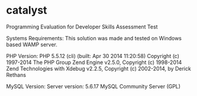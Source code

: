 # catalyst
Programming Evaluation for Developer Skills Assessment Test

Systems Requirements:
This solution was made and tested on Windows based WAMP server.

PHP Version:
PHP 5.5.12 (cli) (built: Apr 30 2014 11:20:58)
Copyright (c) 1997-2014 The PHP Group
Zend Engine v2.5.0, Copyright (c) 1998-2014 Zend Technologies
    with Xdebug v2.2.5, Copyright (c) 2002-2014, by Derick Rethans
    
MySQL Version:
Server version: 5.6.17 MySQL Community Server (GPL)
